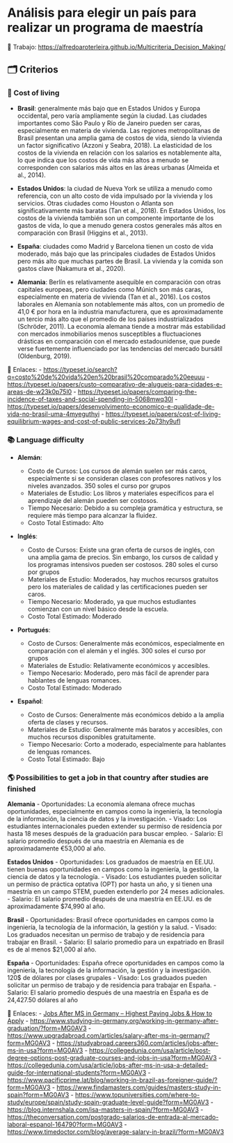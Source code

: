 # Análisis para elegir un país para realizar un programa de maestría
🔗 Trabajo: https://alfredoaroterleira.github.io/Multicriteria_Decision_Making/ 

## 🗂️ Criterios
### 🏡 Cost of living
- **Brasil**: generalmente más bajo que en Estados Unidos y Europa occidental, pero varía ampliamente según la ciudad. Las ciudades importantes como São Paulo y Río de Janeiro pueden ser caras, especialmente en materia de vivienda. Las regiones metropolitanas de Brasil presentan una amplia gama de costos de vida, siendo la vivienda un factor significativo (Azzoni y Seabra, 2018).  La elasticidad de los costos de la vivienda en relación con los salarios es notablemente alta, lo que indica que los costos de vida más altos a menudo se corresponden con salarios más altos en las áreas urbanas (Almeida et al., 2014).

- **Estados Unidos**: la ciudad de Nueva York se utiliza a menudo como referencia, con un alto costo de vida impulsado por la vivienda y los servicios. Otras ciudades como Houston o Atlanta son significativamente más baratas (Tan et al., 2018). En Estados Unidos, los costos de la vivienda también son un componente importante de los gastos de vida, lo que a menudo genera costos generales más altos en comparación con Brasil (Higgins et al., 2013).

- **España**: ciudades como Madrid y Barcelona tienen un costo de vida moderado, más bajo que las principales ciudades de Estados Unidos pero más alto que muchas partes de Brasil. La vivienda y la comida son gastos clave (Nakamura et al., 2020).

- **Alemania**: Berlín es relativamente asequible en comparación con otras capitales europeas, pero ciudades como Múnich son más caras, especialmente en materia de vivienda (Tan et al., 2016). Los costos laborales en Alemania son notablemente más altos, con un promedio de 41,0 € por hora en la industria manufacturera, que es aproximadamente un tercio más alto que el promedio de los países industrializados (Schröder, 2011). La economía alemana tiende a mostrar más estabilidad con mercados inmobiliarios menos susceptibles a fluctuaciones drásticas en comparación con el mercado estadounidense, que puede verse fuertemente influenciado por las tendencias del mercado bursátil (Oldenburg, 2019).

🔗 Enlaces:
    - https://typeset.io/search?q=costo%20de%20vida%20en%20brasil%20comparado%20eeuuu 
    - https://typeset.io/papers/custo-comparativo-de-alugueis-para-cidades-e-areas-de-w23k0p75l0 
    - https://typeset.io/papers/comparing-the-incidence-of-taxes-and-social-spending-in-5068mwq30l
    - https://typeset.io/papers/desenvolvimento-economico-e-qualidade-de-vida-no-brasil-uma-4myeguthyi
    - https://typeset.io/papers/cost-of-living-equilibrium-wages-and-cost-of-public-services-2p73hy9ufl

### 📚 Language difficulty
- **Alemán**:
    - Costo de Cursos: Los cursos de alemán suelen ser más caros, especialmente si se consideran clases con profesores nativos y los niveles avanzados. 350 soles el curso por grupos
    - Materiales de Estudio: Los libros y materiales específicos para el aprendizaje del alemán pueden ser costosos.
    - Tiempo Necesario: Debido a su compleja gramática y estructura, se requiere más tiempo para alcanzar la fluidez.
    - Costo Total Estimado: Alto

- **Inglés**:
    - Costo de Cursos: Existe una gran oferta de cursos de inglés, con una amplia gama de precios. Sin embargo, los cursos de calidad y los programas intensivos pueden ser costosos. 280 soles el curso por grupos
    - Materiales de Estudio: Moderados, hay muchos recursos gratuitos pero los materiales de calidad y las certificaciones pueden ser caros.
    - Tiempo Necesario: Moderado, ya que muchos estudiantes comienzan con un nivel básico desde la escuela.
    - Costo Total Estimado: Moderado

- **Portugués**:
    - Costo de Cursos: Generalmente más económicos, especialmente en comparación con el alemán y el inglés. 300 soles el curso por grupos
    - Materiales de Estudio: Relativamente económicos y accesibles.
    - Tiempo Necesario: Moderado, pero más fácil de aprender para hablantes de lenguas romances.
    - Costo Total Estimado: Moderado

- **Español**:
    - Costo de Cursos: Generalmente más económicos debido a la amplia oferta de clases y recursos.
    - Materiales de Estudio: Generalmente más baratos y accesibles, con muchos recursos disponibles gratuitamente.
    - Tiempo Necesario: Corto a moderado, especialmente para hablantes de lenguas romances.
    - Costo Total Estimado: Bajo


### 🌎 Possibilities to get a job in that country after studies are finished
**Alemania**
    - Oportunidades: La economía alemana ofrece muchas oportunidades, especialmente en campos como la ingeniería, la tecnología de la información, la ciencia de datos y la investigación.
    - Visado: Los estudiantes internacionales pueden extender su permiso de residencia por hasta 18 meses después de la graduación para buscar empleo.
    - Salario: El salario promedio después de una maestría en Alemania es de aproximadamente €53,000 al año.

**Estados Unidos**
    - Oportunidades: Los graduados de maestría en EE.UU. tienen buenas oportunidades en campos como la ingeniería, la gestión, la ciencia de datos y la tecnología.
    - Visado: Los estudiantes pueden solicitar un permiso de práctica optativa (OPT) por hasta un año, y si tienen una maestría en un campo STEM, pueden extenderlo por 24 meses adicionales.
    - Salario: El salario promedio después de una maestría en EE.UU. es de aproximadamente $74,990 al año.

**Brasil**
    - Oportunidades: Brasil ofrece oportunidades en campos como la ingeniería, la tecnología de la información, la gestión y la salud.
    - Visado: Los graduados necesitan un permiso de trabajo y de residencia para trabajar en Brasil.
    - Salario: El salario promedio para un expatriado en Brasil es de al menos $21,000 al año.

**España**
    - Oportunidades: España ofrece oportunidades en campos como la ingeniería, la tecnología de la información, la gestión y la investigación. 120$ de dólares por clases grupales
    - Visado: Los graduados pueden solicitar un permiso de trabajo y de residencia para trabajar en España.
    - Salario: El salario promedio después de una maestría en España es de 24,427.50 dólares al año

🔗 Enlaces:
    - [Jobs After MS in Germany – Highest Paying Jobs & How to Apply](https://www.upgradabroad.com/articles/job-opportunities-after-ms-in-germany/?form=MG0AV3)
    - https://www.studying-in-germany.org/working-in-germany-after-graduation/?form=MG0AV3 
    - https://www.upgradabroad.com/articles/salary-after-ms-in-germany/?form=MG0AV3
    - https://studyabroad.careers360.com/articles/jobs-after-ms-in-usa?form=MG0AV3
    - https://collegedunia.com/usa/article/post-degree-options-post-graduate-courses-and-jobs-in-usa?form=MG0AV3
    - https://collegedunia.com/usa/article/jobs-after-ms-in-usa-a-detailed-guide-for-international-students?form=MG0AV3
    - https://www.pacificprime.lat/blog/working-in-brazil-as-foreigner-guide/?form=MG0AV3
    - https://www.findamasters.com/guides/masters-study-in-spain?form=MG0AV3
    - https://www.topuniversities.com/where-to-study/europe/spain/study-spain-graduate-level-guide?form=MG0AV3
    - https://blog.internshala.com/isa-masters-in-spain/?form=MG0AV3
    - https://theconversation.com/postgrado-salarios-de-entrada-al-mercado-laboral-espanol-164790?form=MG0AV3
    - https://www.timedoctor.com/blog/average-salary-in-brazil/?form=MG0AV3
